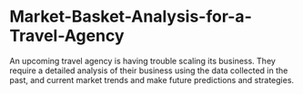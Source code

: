 # Market-Basket-Analysis-for-a-Travel-Agency
An upcoming travel agency is having trouble scaling its business. They require a detailed  analysis of their business using the data collected in the past, and current market trends and make future predictions and strategies.
